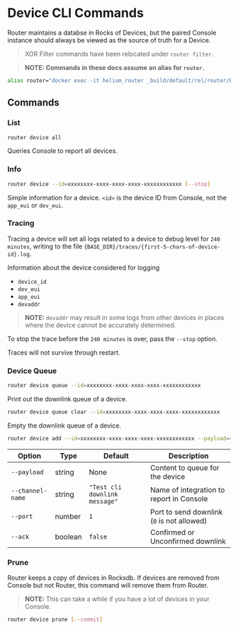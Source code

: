 # Device CLI Commands

Router maintains a databse in Rocks of Devices, but the paired Console instance should always be viewed as the source of truth for a Device.

> XOR Filter commands have been relocated under `router filter`.

> **NOTE: Commands in these docs assume an alias for `router`.**

```sh
alias router="docker exec -it helium_router _build/default/rel/router/bin/router"
```

## Commands

### List

```sh
router device all
```

Queries Console to report all devices.

### Info

```sh
router device --id=xxxxxxxx-xxxx-xxxx-xxxx-xxxxxxxxxxxx [--stop]
```

Simple information for a device. `<id>` is the device ID from Console, not the `app_eui` or `dev_eui`.

### Tracing

Tracing a device will set all logs related to a device to debug level for `240 minutes`, writing to the file `{BASE_DIR}/traces/{first-5-chars-of-device-id}.log`.

Information about the device considered for logging
- `device_id` 
- `dev_eui`
- `app_eui`
- `devaddr`

> **NOTE:** `devaddr` may result in some logs from other devices in places where the device cannot be accurately determined.

To stop the trace before the `240 minutes` is over, pass the `--stop` option.

Traces will not survive through restart.

### Device Queue

```sh
router device queue --id=xxxxxxxx-xxxx-xxxx-xxxx-xxxxxxxxxxxx
```

Print out the downlink queue of a device.

```sh
router device queue clear --id=xxxxxxxx-xxxx-xxxx-xxxx-xxxxxxxxxxxx
```

Empty the downlink queue of a device.

```sh
router device add --id=xxxxxxxx-xxxx-xxxx-xxxx-xxxxxxxxxxxx --payload=<payload> [--channel-name=<name> --ack=<ack> --port=<port>]
```

| Option           | Type    | Default                       | Description                                |
|------------------|---------|-------------------------------|--------------------------------------------|
| `--payload`      | string  | None                          | Content to queue for the device            |
| `--channel-name` | string  | `"Test cli downlink message"` | Name of integration to report in Console   |
| `--port`         | number  | `1`                           | Port to send downlink (`0` is not allowed) |
| `--ack`          | boolean | `false`                       | Confirmed or Unconfirmed downlink          |

### Prune

Router keeps a copy of devices in Rocksdb. If devices are removed from Console but not Router, this command will remove them from Router.

> **NOTE:** This can take a while if you have a lot of devices in your Console.

```sh
router device prune [--commit]
```
